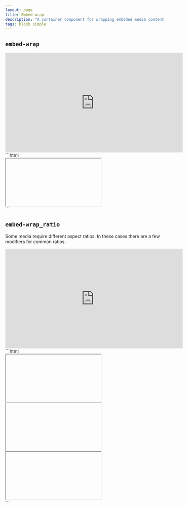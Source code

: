 ```yaml
---
layout: page
title: Embed-wrap
description: "A container component for wrapping embeded media content in order to make them responsive."
tags: block simple
---
```


## `embed-wrap`

<div class="demo grid grid_md">
  <div class="demo__render grid__item">
    <div class="embed-wrap">
      <iframe class="embed-wrap__item" width="560" height="315" src="https://www.youtube.com/embed/IadsLclBOS8" frameborder="0" gesture="media" allow="encrypted-media" allowfullscreen></iframe>
    </div>
  </div>
  <div class="grid__item size_6">
  <div class="demo__code" markdown="1">
```html
<div class="embed-wrap">
  <iframe class="embed-wrap__item" ...></iframe>
</div>
```
  </div>
  </div>
</div>

## `embed-wrap_ratio`

Some media require different aspect ratios. In these cases there are a few modifiers for common ratios.

<div class="demo grid grid_md">
  <div class="demo__render grid__item">
    <div class="embed-wrap embed-wrap_ratio_4x3">
      <iframe class="embed-wrap__item" width="560" height="315" src="https://www.youtube.com/embed/CtMllWsML5M" frameborder="0" gesture="media" allow="encrypted-media" allowfullscreen></iframe>
    </div>
  </div>
  <div class="grid__item size_6">
  <div class="demo__code" markdown="1">
```html
<div class="embed-wrap embed-wrap_ratio_16x9">
  <iframe class="embed-wrap__item" ...></iframe>
</div>

<div class="embed-wrap embed-wrap_ratio_4x3">
  <iframe class="embed-wrap__item" ...></iframe>
</div>

<div class="embed-wrap embed-wrap_ratio_3x2">
  <iframe class="embed-wrap__item" ...></iframe>
</div>
```
  </div>
  </div>
</div>